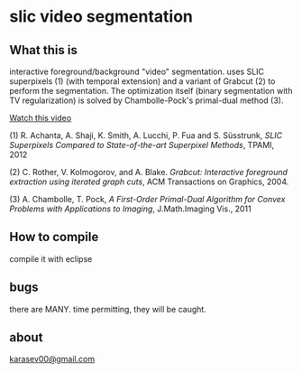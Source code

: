 slic video segmentation
=======================

What this is
------------

interactive foreground/background "video" segmentation. 
uses SLIC superpixels (1) (with temporal extension) and a variant of Grabcut (2) 
to perform the segmentation. The optimization itself (binary segmentation with TV
regularization) is solved by Chambolle-Pock's primal-dual method (3).

[Watch this video](https://vimeo.com/112612535)

(1) R. Achanta, A. Shaji, K. Smith, A. Lucchi, P. Fua and S. Süsstrunk, *SLIC Superpixels Compared to State-of-the-art Superpixel Methods*, TPAMI, 2012

(2) C. Rother, V. Kolmogorov, and A. Blake. *Grabcut: Interactive foreground extraction using iterated graph cuts*, ACM Transactions on Graphics, 2004.

(3)  A. Chambolle, T. Pock, *A First-Order Primal-Dual Algorithm for Convex Problems with Applications to Imaging*, J.Math.Imaging Vis., 2011


How to compile 
--------------

compile it with eclipse

bugs
----
there are MANY. time permitting, they will be caught.

about
----------------
karasev00@gmail.com
